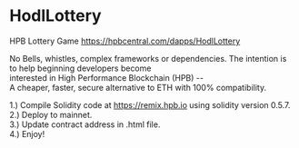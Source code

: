 # HodlLottery
HPB Lottery Game
https://hpbcentral.com/dapps/HodlLottery

No Bells, whistles, complex frameworks or dependencies. 
The intention is to help beginning developers become <BR>
interested in High Performance Blockchain (HPB) -- <BR>
 A cheaper, faster, secure alternative to ETH with 100% compatibility.<BR>

1.) Compile Solidity code at https://remix.hpb.io using solidity version 0.5.7. <BR>
2.) Deploy to mainnet. <BR>
3.) Update contract address in .html file. <BR>
4.) Enjoy! 
